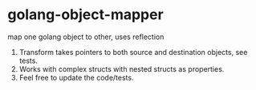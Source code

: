 # golang-object-mapper
map one golang object to other, uses reflection

1. Transform takes pointers to both source and destination objects, see tests.
2. Works with complex structs with nested structs as properties.
3. Feel free to update the code/tests.
